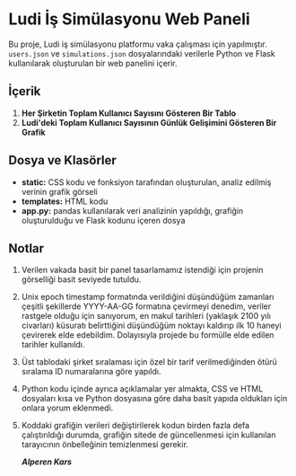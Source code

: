 # Ludi İş Simülasyonu Web Paneli

Bu proje, Ludi iş simülasyonu platformu vaka çalışması için yapılmıştır. `users.json` ve `simulations.json` dosyalarındaki verilerle Python ve Flask kullanılarak oluşturulan bir web panelini içerir.

## İçerik
1. **Her Şirketin Toplam Kullanıcı Sayısını Gösteren Bir Tablo**
2. **Ludi'deki Toplam Kullanıcı Sayısının Günlük Gelişimini Gösteren Bir Grafik**

## Dosya ve Klasörler
- **static:** CSS kodu ve fonksiyon tarafından oluşturulan, analiz edilmiş verinin grafik görseli
- **templates:** HTML kodu
- **app.py:** pandas kullanılarak veri analizinin yapıldığı, grafiğin oluşturulduğu ve Flask kodunu içeren dosya

## Notlar
1. Verilen vakada basit bir panel tasarlamamız istendiği için projenin görselliği basit seviyede tutuldu.
2. Unix epoch timestamp formatında verildiğini düşündüğüm zamanları çeşitli şekillerde YYYY-AA-GG formatına çevirmeyi denedim, veriler rastgele olduğu için sanıyorum, en makul tarihleri (yaklaşık 2100 yılı civarları) küsuratı belirttiğini düşündüğüm noktayı kaldırıp ilk 10 haneyi çevirerek elde edebildim. Dolayısıyla projede bu formülle elde edilen tarihler kullanıldı.
3. Üst tablodaki şirket sıralaması için özel bir tarif verilmediğinden ötürü sıralama ID numaralarına göre yapıldı.
4. Python kodu içinde ayrıca açıklamalar yer almakta, CSS ve HTML dosyaları kısa ve Python dosyasına göre daha basit yapıda oldukları için onlara yorum eklenmedi.
5. Koddaki grafiğin verileri değiştirilerek kodun birden fazla defa çalıştırıldığı durumda, grafiğin sitede de güncellenmesi için kullanılan tarayıcının önbelleğinin temizlenmesi gerekir.


    ***Alperen Kars***
